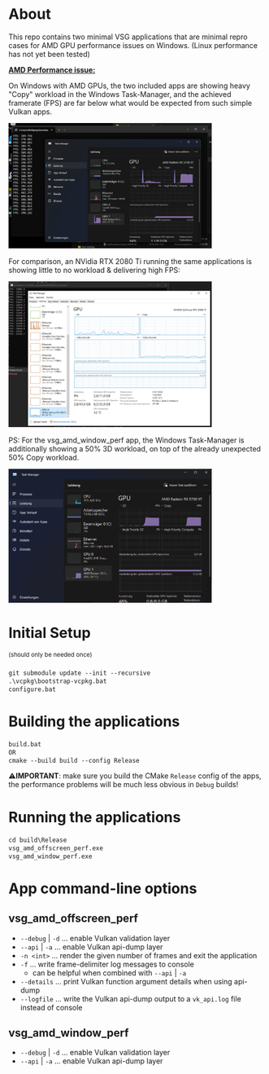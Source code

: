 # About

This repo contains two minimal VSG applications that are minimal repro cases for AMD GPU performance issues on Windows.
(Linux performance has not yet been tested)

<u>**AMD Performance issue:**</u>

On Windows with AMD GPUs, the two included apps are showing heavy "Copy" workload in the Windows Task-Manager, and the achieved framerate (FPS) are far below what would be expected from such simple Vulkan apps.

<img src="imgs/Win11_AMD_Unexpected_Copy_Workload.png" width="400">

<img src="">

For comparison, an NVidia RTX 2080 Ti running the same applications is showing little to no workload & delivering high FPS:

<img src="imgs/Win10_NVIDIA_No_Workload.png" width="400">

PS: For the vsg_amd_window_perf app, the Windows Task-Manager is additionally showing a 50% 3D workload, on top of the already unexpected 50% Copy workload.

<img src="imgs/vsg_amd_window_perf_Copy_And_3D_Workload.png" width="400">


# Initial Setup
<sup>(should only be needed once)</sup>

```
git submodule update --init --recursive
.\vcpkg\bootstrap-vcpkg.bat
configure.bat
```

# Building the applications

```
build.bat
OR
cmake --build build --config Release
```

⚠**IMPORTANT**: make sure you build the CMake `Release` config of the apps, the performance problems will be much less obvious in `Debug` builds!

# Running the applications

```
cd build\Release
vsg_amd_offscreen_perf.exe
vsg_amd_window_perf.exe
```

# App command-line options

## vsg_amd_offscreen_perf

* `--debug` | `-d` ... enable Vulkan validation layer
* `--api` | `-a` ... enable Vulkan api-dump layer
* `-n <int>` ... render the given number of frames and exit the application
* `-f` ... write frame-delimiter log messages to console
    * can be helpful when combined with `--api` | `-a`
* `--details` ... print Vulkan function argument details when using api-dump
* `--logfile` ... write the Vulkan api-dump output to a `vk_api.log` file instead of console

## vsg_amd_window_perf

* `--debug` | `-d` ... enable Vulkan validation layer
* `--api` | `-a` ... enable Vulkan api-dump layer
